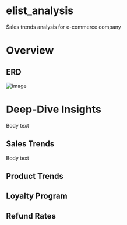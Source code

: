 # elist_analysis
Sales trends analysis for e-commerce company

# Overview

## ERD
![image](https://github.com/user-attachments/assets/ff5b4e02-d6c0-4ad6-b3b2-b36308c46e24)

# Deep-Dive Insights
Body text

## Sales Trends
Body text
## Product Trends
## Loyalty Program
## Refund Rates
